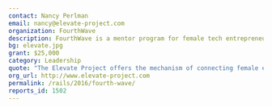 ```yaml
---
contact: Nancy Perlman
email: nancy@elevate-project.com
organization: FourthWave
description: FourthWave is a mentor program for female tech entrepreneurs designed to increase the success of female-founded companies.
bg: elevate.jpg
grant: $25,000
category: Leadership
quote: "The Elevate Project offers the mechanism of connecting female entrepreneurs with high-impact mentors, thereby increasing the founders' chances of success."
org_url: http://www.elevate-project.com
permalink: /rails/2016/fourth-wave/
reports_id: 1502
---
```

